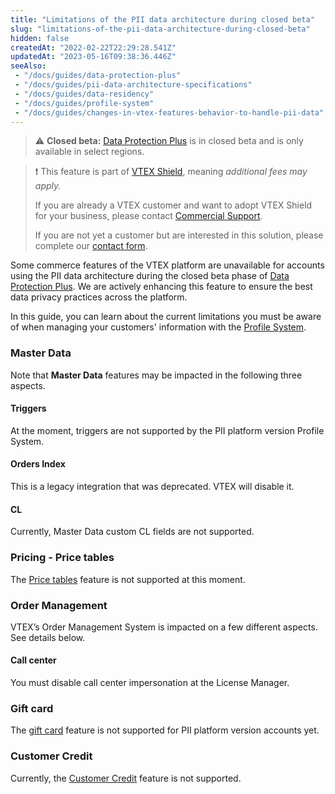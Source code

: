 ```yaml
---
title: "Limitations of the PII data architecture during closed beta"
slug: "limitations-of-the-pii-data-architecture-during-closed-beta"
hidden: false
createdAt: "2022-02-22T22:29:28.541Z"
updatedAt: "2023-05-16T09:38:36.446Z"
seeAlso:
 - "/docs/guides/data-protection-plus"
 - "/docs/guides/pii-data-architecture-specifications"
 - "/docs/guides/data-residency"
 - "/docs/guides/profile-system"
 - "/docs/guides/changes-in-vtex-features-behavior-to-handle-pii-data"
---
```


>⚠️ **Closed beta:** [Data Protection Plus](https://developers.vtex.com/docs/guides/data-protection-plus) is in closed beta and is only available in select regions.

>❗ This feature is part of [VTEX Shield](https://help.vtex.com/en/tutorial/vtex-shield--2CVk6H9eY2CBtHjtDI7BFh), meaning *additional fees may apply.* 
> 
> If you are already a VTEX customer and want to adopt VTEX Shield for your business, please contact [Commercial Support](https://help.vtex.com/en/tracks/support-at-vtex--4AXsGdGHqExp9ZkiNq9eMy/3KQWGgkPOwbFTPfBxL7YwZ).
>
> If you are not yet a customer but are interested in this solution, please complete our [contact form](https://vtex.com/us-en/contact/). 

Some commerce features of the VTEX platform are unavailable for accounts using the PII data architecture during the closed beta phase of [Data Protection Plus](https://developers.vtex.com/docs/guides/data-protection-plus). We are actively enhancing this feature to ensure the best data privacy practices across the platform.

In this guide, you can learn about the current limitations you must be aware of when managing your customers' information with the [Profile System](https://developers.vtex.com/docs/guides/profile-system).

### Master Data

Note that **Master Data** features may be impacted in the following three aspects.

#### Triggers

At the moment, triggers are not supported by the PII platform version Profile System.

#### Orders Index

This is a legacy integration that was deprecated. VTEX will disable it.

#### CL

Currently, Master Data custom CL fields are not supported.

### Pricing - Price tables

The [Price tables](https://help.vtex.com/en/tutorial/creating-price-tables--58YmY2Iwggyw4WeSCGg24S#) feature is not supported at this moment.

### Order Management

VTEX’s Order Management System is impacted on a few different aspects. See details below.

#### Call center

You must disable call center impersonation at the License Manager.

### Gift card

The [gift card](https://help.vtex.com/en/subcategory/gift-card--3qWeS7abxCyC0G0GMq42gA#) feature is not supported for PII platform version accounts yet.

### Customer Credit

Currently, the [Customer Credit](https://help.vtex.com/en/tutorial/customer-credit-overview--1uIqTjWxIIIEW0COMg4uE0) feature is not supported.
